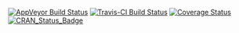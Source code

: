 [![AppVeyor Build Status](https://ci.appveyor.com/api/projects/status/github/c5sire/fbcrops?branch=master&svg=true)](https://ci.appveyor.com/project/c5sire/fbcrops) [![Travis-CI Build Status](https://travis-ci.org/c5sire/fbcrops.svg?branch=master)](https://travis-ci.org/c5sire/fbcrops) [![Coverage Status](https://img.shields.io/codecov/c/github/c5sire/fbcrops/master.svg)](https://codecov.io/github/c5sire/fbcrops?branch=master) [![CRAN\_Status\_Badge](http://www.r-pkg.org/badges/version/fbcrops)](http://cran.r-project.org/package=fbcrops)
